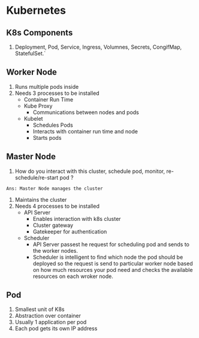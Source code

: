 # Kubernetes


## K8s Components

1. Deployment, Pod, Service, Ingress, Volumnes, Secrets, CongifMap, StatefulSet.`

## Worker Node

1. Runs multiple pods inside
1. Needs 3 processes to be installed
    * Container Run Time
    * Kube Proxy
        * Communications between nodes and pods
    * Kubelet
        * Schedules Pods
        * Interacts with container run time and node
        * Starts pods
## Master Node

1. How do you interact with this cluster, schedule pod, monitor, re-schedule/re-start pod ?

```ans
Ans: Master Node manages the cluster
```

1. Maintains the cluster
1. Needs 4 processes to be installed
    * API Server
        * Enables interaction with k8s cluster 
        * Cluster gateway
        * Gatekeeper for authentication
    * Scheduler
        * API Server passest he request for scheduling pod and sends to the worker nodes.
        * Scheduler is intelligent to find which node the pod should be deployed so the request is send to particular worker node based on how much resources your pod need and checks the available resources on each wroker node.

## Pod

1. Smallest unit of K8s
1. Abstraction over container
1. Usually 1 application per pod
1. Each pod gets its own IP address
